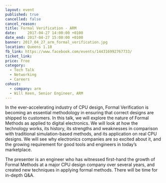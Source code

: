 ```yaml
---
layout: event
published: true
cancelled: false
cancel_reason:
title: Formal Verification - ARM
date:     2017-04-27 14:00:00 +0100
date_end: 2017-04-27 15:00:00 +0100
banner: 2017_04_27_arm_formal_verification.jpg
location: Queens 1.18
fb_link: https://www.facebook.com/events/144316992767733/
ticket_link:
price: Free
category:
  - Tech Talk
  - Networking
  - Careers
cohost:
  - company: arm
  - Will Keen, Senior Engineer, ARM
---
```


In the ever-accelerating industry of CPU design, Formal Verification is becoming an essential methodology in ensuring that correct designs are shipped to customers. In this talk, we will explore the nature of Formal Methods as applied to digital electronics. We will look at how the technology works, its history, its strengths and weaknesses in comparison with traditional simulation-based methods, and its application on real CPU designs. We will see why electronics companies are so excited about it, and the growing requirement for good tools and engineers in today’s marketplace.

The presenter is an engineer who has witnessed first-hand the growth of Formal Methods at a major CPU design company over several years, and created new techniques in applying formal methods. There will be time for in-depth Q&A.

